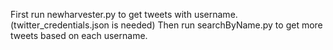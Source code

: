First run newharvester.py to get tweets with username.(twitter_credentials.json is needed)
Then run searchByName.py to get more tweets based on each username.
